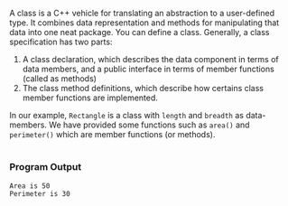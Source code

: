 A class is a C++ vehicle for translating an abstraction to a user-defined type. It combines data representation and methods for manipulating that data into one neat package.
You can define a class. Generally, a class specification has two parts:
1. A class declaration, which describes the data component in terms of data members, and a public interface in terms of member functions (called as methods)
2. The class method definitions, which describe how certains class member functions are implemented.

In our example, `Rectangle` is a class with `length` and `breadth` as data-members. We have provided some functions such as `area()` and `perimeter()` which are member functions (or methods).  
#

### Program Output

    Area is 50
    Perimeter is 30
